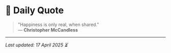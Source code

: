 # 📜 Daily Quote

> "Happiness is only real, when shared."  
> — **Christopher McCandless**

---

_Last updated: 17 April 2025 ⏳_
